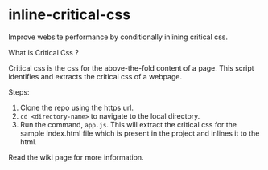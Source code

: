 # inline-critical-css
Improve website performance by conditionally inlining critical css.

What is Critical Css ?

Critical css is the css for the above-the-fold content of a page. This script identifies and extracts the critical css of a webpage. 

Steps:
1. Clone the repo using the https url.
2. `cd <directory-name>` to navigate to the local directory.
3. Run the command, `app.js`. This will extract the critical css for the sample index.html file which is present in the project and inlines it to the html.

Read the wiki page for more information.



